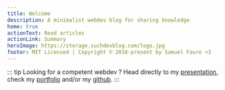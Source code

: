 ```yaml
---
title: Welcome
description: A minimalist webdev blog for sharing knowledge
home: true
actionText: Read articles
actionLink: Summary
heroImage: https://storage.suchdevblog.com/logo.jpg
footer: MIT Licensed | Copyright © 2018-present by Samuel Faure <3
---
```


::: tip
Looking for a competent webdev ?
Head directly to my [presentation](./WhoAmI.md), check my [portfolio](./Portfolio.md) and/or my [github](https://github.com/samuelfaure/).
:::